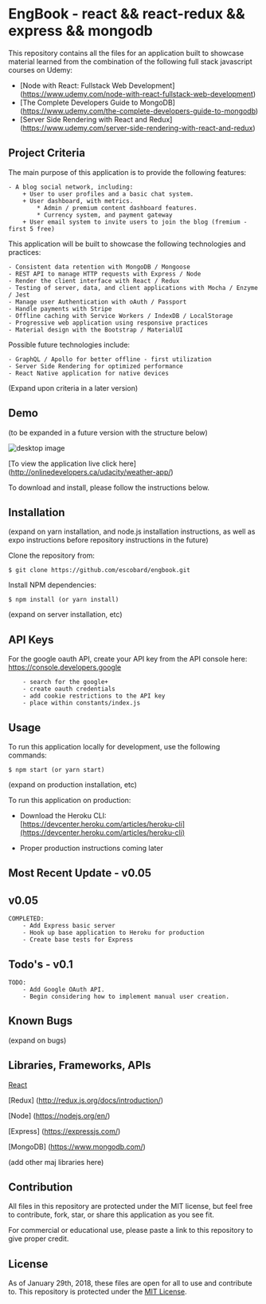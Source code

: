 # EngBook - react && react-redux && express && mongodb 

This repository contains all the files for an application built to showcase material learned from the combination of the following full stack javascript courses on Udemy:

- [Node with React: Fullstack Web Development] (https://www.udemy.com/node-with-react-fullstack-web-development)
- [The Complete Developers Guide to MongoDB] (https://www.udemy.com/the-complete-developers-guide-to-mongodb)
- [Server Side Rendering with React and Redux] (https://www.udemy.com/server-side-rendering-with-react-and-redux)

## Project Criteria

The main purpose of this application is to provide the following features:
	
	- A blog social network, including:
		+ User to user profiles and a basic chat system.
		+ User dashboard, with metrics.
			* Admin / premium content dashboard features.
			* Currency system, and payment gateway
		+ User email system to invite users to join the blog (fremium - first 5 free)

This application will be built to showcase the following technologies and practices:
	
	- Consistent data retention with MongoDB / Mongoose
	- REST API to manage HTTP requests with Express / Node
	- Render the client interface with React / Redux
	- Testing of server, data, and client applications with Mocha / Enzyme / Jest
	- Manage user Authentication with oAuth / Passport 
	- Handle payments with Stripe
	- Offline caching with Service Workers / IndexDB / LocalStorage
	- Progressive web application using responsive practices
	- Material design with the Bootstrap / MaterialUI

Possible future technologies include:

	- GraphQL / Apollo for better offline - first utilization
	- Server Side Rendering for optimized performance
	- React Native application for native devices

(Expand upon criteria in a later version)

## Demo

(to be expanded in a future version with the structure below)

![desktop image](https://onlinedevelopers.ca/udacity/weather-app/src/img/read-me/proj5-collage.jpg)

[To view the application live click here] (http://onlinedevelopers.ca/udacity/weather-app/)

To download and install, please follow the instructions below.

## Installation

(expand on yarn installation, and node.js installation instructions, as well as expo instructions before repository instructions in the future)

Clone the repository from: 
```
$ git clone https://github.com/escobard/engbook.git
```

Install NPM dependencies:
```
$ npm install (or yarn install)
```

(expand on server installation, etc)

## API Keys

For the google oauth API, create your API key from the API console here: https://console.developers.google
```
	- search for the google+ 
	- create oauth credentials
	- add cookie restrictions to the API key
	- place within constants/index.js
```

## Usage

To run this application locally for development, use the following commands:

```
$ npm start (or yarn start)
```

(expand on production installation, etc)

To run this application on production:

- Download the Heroku CLI: [https://devcenter.heroku.com/articles/heroku-cli](https://devcenter.heroku.com/articles/heroku-cli)

- Proper production instructions coming later

## Most Recent Update - v0.05

## v0.05
	COMPLETED:
		- Add Express basic server
		- Hook up base application to Heroku for production
		- Create base tests for Express

## Todo's - v0.1
	TODO:
		- Add Google OAuth API.
		- Begin considering how to implement manual user creation.

## Known Bugs

(expand on bugs)

## Libraries, Frameworks, APIs

[React](https://facebook.github.io/react/)

[Redux] (http://redux.js.org/docs/introduction/)

[Node] (https://nodejs.org/en/)

[Express] (https://expressjs.com/)

[MongoDB] (https://www.mongodb.com/)

(add other maj libraries here)


## Contribution

All files in this repository are protected under the MIT license, but feel free to contribute, fork, star, or share this application as you see fit.

For commercial or educational use, please paste a link to this repository to give proper credit.

## License

As of January 29th, 2018, these files are open for all to use and contribute to. This repository is protected under the [MIT License](http://choosealicense.com/licenses/mit/).